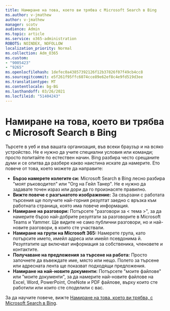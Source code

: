 ```yaml
---
title: Намиране на това, което ви трябва с Microsoft Search в Bing
ms.author: v-jmathew
author: v-jmathew
manager: scotv
audience: Admin
ms.topic: article
ms.service: o365-administration
ROBOTS: NOINDEX, NOFOLLOW
localization_priority: Normal
ms.collection: Adm_O365
ms.custom:
- "9005423"
- "9265"
ms.openlocfilehash: 1defec0a43857392126f12b37826f07f49cb4cc8
ms.sourcegitcommit: e5f261f95ffc6074cce89e62ef8c4e9fd519d3ee
ms.translationtype: MT
ms.contentlocale: bg-BG
ms.lasthandoff: 03/26/2021
ms.locfileid: "51404243"
---
```

# <a name="find-what-you-need-with-microsoft-search-in-bing"></a>Намиране на това, което ви трябва с Microsoft Search в Bing

Търсете в уеб и във вашата организация, във всеки браузър и на всяко устройство. Не е нужно да учите специални условия или команди; просто попитайте по естествен начин. Bing разбира често срещаните думи и се опитва да разбере какво наистина искате да намерите. Ето повече от това, което можете да направите:

- **Бързо намерете колегите си:** Microsoft Search в Bing лесно разбира "моят ръководител" или "Org на Гейл Танер". Не е нужно да задавате точен израз или дори да го произнасяте правилно.
- **Вижте повече с разгънатото изображение:** За свързани с работата търсения ще получите най-горния резултат заедно с връзка към работната страница, която има повече информация.
- **Намиране на разговори:** Потърсете "разговори за < тема >", за да намерите бързо най-добрите резултати за разговорите в Microsoft Teams и Yammer. Ще видите не само публични разговори, но и най-новите разговори, в които сте участвали.
- **Намиране на групи на Microsoft 365:** Намерете група, като потърсите името, имейл адреса или имейл псевдонима й. Резултатите ще включват информация за собственика, членовете и контактите.
- **Получаване на предложения за търсене на работа:** Просто започнете да въвеждате име, място или нещо. Полето за търсене или адресната лента ще показват подходящи предложения.
- **Намиране на най-новите документи:** Потърсете "моите файлове" или "моите документи", за да намерите най-новите файлове на Excel, Word, PowerPoint, OneNote и PDF файлове, върху които сте работили или които сте споделили с вас.

За да научите повече, вижте [Намиране на това, което ви трябва, с Microsoft Search в Bing](https://go.microsoft.com/fwlink/?linkid=2149027).
